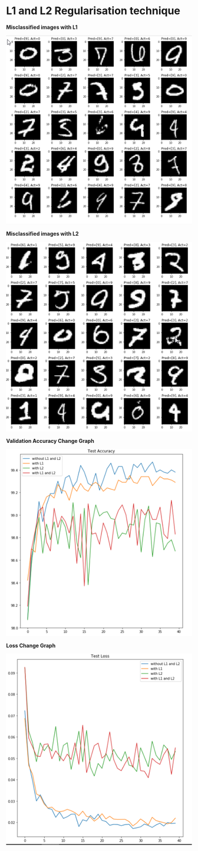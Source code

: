 # L1 and L2 Regularisation technique



**Misclassified images with L1**

![alt text](missclassified-l1.png)

**Misclassified images with L2**

![alt text](missclassified-l2.png)

**Validation Accuracy Change Graph**

![alt text](Val_acc_change.png)

**Loss Change Graph**

![alt text](Val_loss_change.png)


